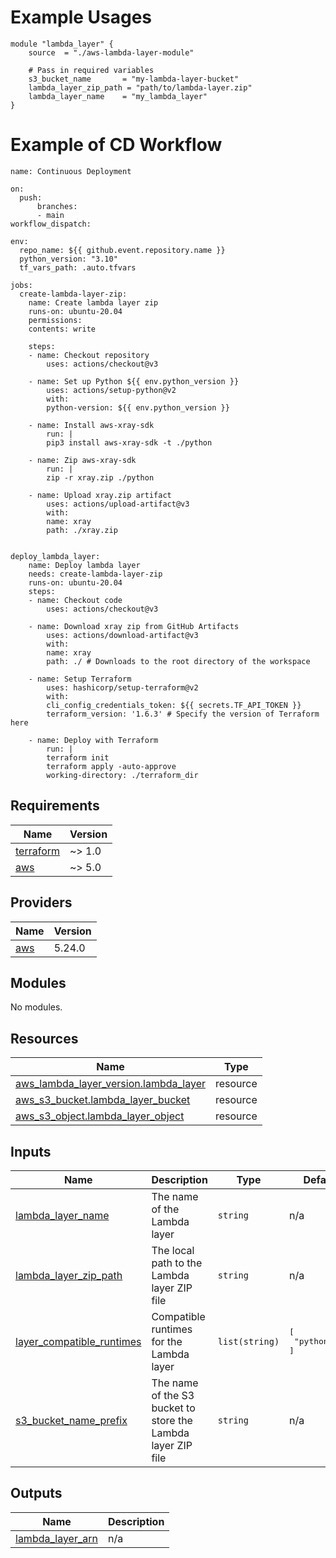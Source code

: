 # Example Usages
    module "lambda_layer" {
        source  = "./aws-lambda-layer-module"

        # Pass in required variables
        s3_bucket_name       = "my-lambda-layer-bucket"
        lambda_layer_zip_path = "path/to/lambda-layer.zip"
        lambda_layer_name    = "my_lambda_layer"
    }

# Example of CD Workflow
    name: Continuous Deployment

    on:
      push:
          branches:
          - main
    workflow_dispatch:

    env:
      repo_name: ${{ github.event.repository.name }}
      python_version: "3.10"
      tf_vars_path: .auto.tfvars

    jobs:
      create-lambda-layer-zip:
        name: Create lambda layer zip
        runs-on: ubuntu-20.04
        permissions:
        contents: write

        steps:
        - name: Checkout repository
            uses: actions/checkout@v3

        - name: Set up Python ${{ env.python_version }}
            uses: actions/setup-python@v2
            with:
            python-version: ${{ env.python_version }}

        - name: Install aws-xray-sdk
            run: |
            pip3 install aws-xray-sdk -t ./python

        - name: Zip aws-xray-sdk
            run: |
            zip -r xray.zip ./python

        - name: Upload xray.zip artifact
            uses: actions/upload-artifact@v3
            with:
            name: xray
            path: ./xray.zip


    deploy_lambda_layer:
        name: Deploy lambda layer
        needs: create-lambda-layer-zip
        runs-on: ubuntu-20.04
        steps:
        - name: Checkout code
            uses: actions/checkout@v3

        - name: Download xray zip from GitHub Artifacts
            uses: actions/download-artifact@v3
            with:
            name: xray
            path: ./ # Downloads to the root directory of the workspace

        - name: Setup Terraform
            uses: hashicorp/setup-terraform@v2
            with:
            cli_config_credentials_token: ${{ secrets.TF_API_TOKEN }}
            terraform_version: '1.6.3' # Specify the version of Terraform here

        - name: Deploy with Terraform
            run: |
            terraform init
            terraform apply -auto-approve
            working-directory: ./terraform_dir

<!-- BEGIN_TF_DOCS -->
## Requirements

| Name | Version |
|------|---------|
| <a name="requirement_terraform"></a> [terraform](#requirement\_terraform) | ~> 1.0 |
| <a name="requirement_aws"></a> [aws](#requirement\_aws) | ~> 5.0 |

## Providers

| Name | Version |
|------|---------|
| <a name="provider_aws"></a> [aws](#provider\_aws) | 5.24.0 |

## Modules

No modules.

## Resources

| Name | Type |
|------|------|
| [aws_lambda_layer_version.lambda_layer](https://registry.terraform.io/providers/hashicorp/aws/latest/docs/resources/lambda_layer_version) | resource |
| [aws_s3_bucket.lambda_layer_bucket](https://registry.terraform.io/providers/hashicorp/aws/latest/docs/resources/s3_bucket) | resource |
| [aws_s3_object.lambda_layer_object](https://registry.terraform.io/providers/hashicorp/aws/latest/docs/resources/s3_object) | resource |

## Inputs

| Name | Description | Type | Default | Required |
|------|-------------|------|---------|:--------:|
| <a name="input_lambda_layer_name"></a> [lambda\_layer\_name](#input\_lambda\_layer\_name) | The name of the Lambda layer | `string` | n/a | yes |
| <a name="input_lambda_layer_zip_path"></a> [lambda\_layer\_zip\_path](#input\_lambda\_layer\_zip\_path) | The local path to the Lambda layer ZIP file | `string` | n/a | yes |
| <a name="input_layer_compatible_runtimes"></a> [layer\_compatible\_runtimes](#input\_layer\_compatible\_runtimes) | Compatible runtimes for the Lambda layer | `list(string)` | <pre>[<br>  "python3.10"<br>]</pre> | no |
| <a name="input_s3_bucket_name_prefix"></a> [s3\_bucket\_name\_prefix](#input\_s3\_bucket\_name\_prefix) | The name of the S3 bucket to store the Lambda layer ZIP file | `string` | n/a | yes |

## Outputs

| Name | Description |
|------|-------------|
| <a name="output_lambda_layer_arn"></a> [lambda\_layer\_arn](#output\_lambda\_layer\_arn) | n/a |
<!-- END_TF_DOCS -->